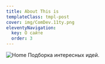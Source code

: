```yaml
---
title: About This is
templateClass: tmpl-post
cover: img/ComDev.11ty.png
eleventyNavigation:
  key: О сайте
  order: 3
---
```



![Home](https://comdev.com.ua/)
Подборка интересных идей. 
